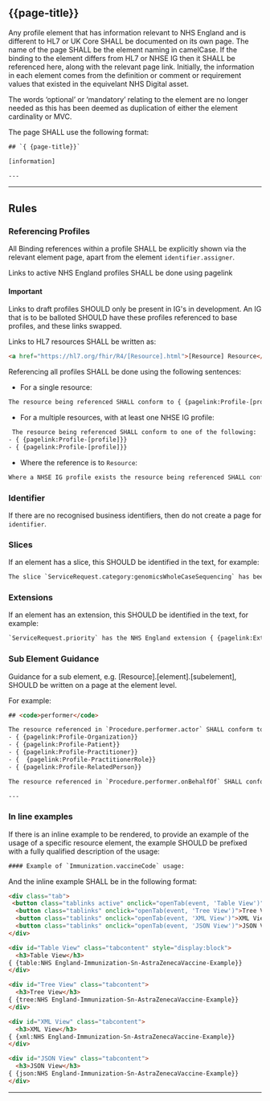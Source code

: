 ## {{page-title}}

Any profile element that has information relevant to NHS England and is different to HL7 or UK Core SHALL be documented on its own page. The name of the page SHALL be the element naming in camelCase. If the binding to the element differs from HL7 or NHSE IG  then it SHALL be referenced here, along with the relevant page link. Initially, the information in each element comes from the definition or comment or requirement values that existed in the equivelant NHS Digital asset.

The words ‘optional’ or ‘mandatory’ relating to the element are no longer needed as this has been deemed as duplication of either the element cardinality or MVC.  

The page SHALL use the following format: 
~~~html
## `{ {page-title}}`

[information]

---
~~~

---

## Rules

### Referencing Profiles 

All Binding references within a profile SHALL be explicitly shown via the relevant element page, apart from the element `identifier.assigner`. 

Links to active NHS England profiles SHALL be done using pagelink 

<div markdown="span" class="alert alert-warning" role="alert"><h4><i class="fa fa-info-circle"></i> Important</h4>
Links to draft profiles SHOULD only be present in IG's in development. An IG that is to be balloted SHOULD have these profiles referenced to base profiles, and these links swapped.
</div>


Links to HL7 resources SHALL be written as:
~~~html
<a href="https://hl7.org/fhir/R4/[Resource].html">[Resource] Resource</a>
~~~

Referencing all profiles SHALL be done using the following sentences:
- For a single resource: 
~~~html
The resource being referenced SHALL conform to { {pagelink:Profile-[profile]}}.
~~~
- For a multiple resources, with at least one NHSE IG profile: 
~~~html
 The resource being referenced SHALL conform to one of the following: 
- { {pagelink:Profile-[profile]}}
- { {pagelink:Profile-[profile]}}
~~~
- Where the reference is to <code>Resource</code>:
~~~html
Where a NHSE IG profile exists the resource being referenced SHALL conform to the profile.
~~~


### Identifier 

If there are no recognised business identifiers, then do not create a page for `identifier`. 

### Slices

If an element has a slice, this SHOULD be identified in the text, for example: 

~~~html
The slice `ServiceRequest.category:genomicsWholeCaseSequencing` has been added to aid in identifying the category of service request for Genomics use cases.
~~~

### Extensions

If an element has an extension, this SHOULD be identified in the text, for example: 

~~~html
`ServiceRequest.priority` has the NHS England extension { {pagelink:Extension-NHS England-PriorityReason}}.
~~~

### Sub Element Guidance

Guidance for a sub element, e.g. [Resource].[element].[subelement], SHOULD be written on a page at the element level.

For example:

~~~html
## <code>performer</code>

The resource referenced in `Procedure.performer.actor` SHALL conform to one the following:
- { {pagelink:Profile-Organization}}
- { {pagelink:Profile-Patient}}
- { {pagelink:Profile-Practitioner}}
- {  {pagelink:Profile-PractitionerRole}}
- { {pagelink:Profile-RelatedPerson}}

The resource referenced in `Procedure.performer.onBehalfOf` SHALL conform to { {pagelink:Profile-Organization}}.

---

~~~

### In line examples 

If there is an inline example to be rendered, to provide an example of the usage of a specific resource element, the example SHOULD be prefixed with a fully qualified description of the usage: 

~~~html
#### Example of `Immunization.vaccineCode` usage:
~~~

And the inline example SHALL be in the following format: 

~~~~html
<div class="tab">
 <button class="tablinks active" onclick="openTab(event, 'Table View')">Table View</button>
  <button class="tablinks" onclick="openTab(event, 'Tree View')">Tree View</button>
  <button class="tablinks" onclick="openTab(event, 'XML View')">XML View</button>
  <button class="tablinks" onclick="openTab(event, 'JSON View')">JSON View</button>
</div>

<div id="Table View" class="tabcontent" style="display:block">
  <h3>Table View</h3>
{ {table:NHS England-Immunization-Sn-AstraZenecaVaccine-Example}}
</div>

<div id="Tree View" class="tabcontent">
  <h3>Tree View</h3>
{ {tree:NHS England-Immunization-Sn-AstraZenecaVaccine-Example}}
</div>

<div id="XML View" class="tabcontent">
  <h3>XML View</h3>
{ {xml:NHS England-Immunization-Sn-AstraZenecaVaccine-Example}}
</div>

<div id="JSON View" class="tabcontent">
  <h3>JSON View</h3>
{ {json:NHS England-Immunization-Sn-AstraZenecaVaccine-Example}}
</div>

~~~~

---